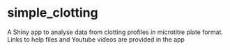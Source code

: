# simple_clotting
A Shiny app to analyse data from clotting profiles in microtitre plate format.
Links to help files and Youtube videos are provided in the app

